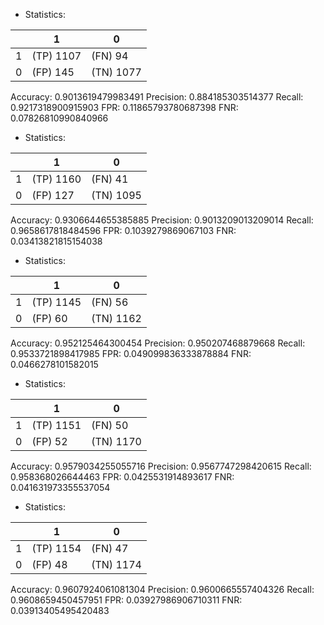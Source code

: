 * Statistics: 

|          |    1     |    0     |
|----------|----------|----------|
|    1     |(TP) 1107 | (FN) 94  |
|    0     | (FP) 145 |(TN) 1077 |
Accuracy: 0.9013619479983491
Precision: 0.884185303514377
Recall: 0.9217318900915903
FPR: 0.11865793780687398
FNR: 0.07826810990840966
* Statistics: 

|          |    1     |    0     |
|----------|----------|----------|
|    1     |(TP) 1160 | (FN) 41  |
|    0     | (FP) 127 |(TN) 1095 |
Accuracy: 0.9306644655385885
Precision: 0.9013209013209014
Recall: 0.9658617818484596
FPR: 0.1039279869067103
FNR: 0.03413821815154038
* Statistics: 

|          |    1     |    0     |
|----------|----------|----------|
|    1     |(TP) 1145 | (FN) 56  |
|    0     | (FP) 60  |(TN) 1162 |
Accuracy: 0.952125464300454
Precision: 0.950207468879668
Recall: 0.9533721898417985
FPR: 0.049099836333878884
FNR: 0.0466278101582015
* Statistics: 

|          |    1     |    0     |
|----------|----------|----------|
|    1     |(TP) 1151 | (FN) 50  |
|    0     | (FP) 52  |(TN) 1170 |
Accuracy: 0.9579034255055716
Precision: 0.9567747298420615
Recall: 0.958368026644463
FPR: 0.0425531914893617
FNR: 0.041631973355537054
* Statistics: 

|          |    1     |    0     |
|----------|----------|----------|
|    1     |(TP) 1154 | (FN) 47  |
|    0     | (FP) 48  |(TN) 1174 |
Accuracy: 0.9607924061081304
Precision: 0.9600665557404326
Recall: 0.9608659450457951
FPR: 0.03927986906710311
FNR: 0.03913405495420483